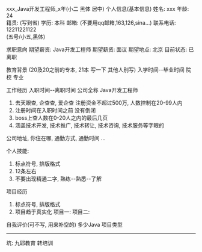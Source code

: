 xxx_Java开发工程师_x年(小二 黑体 居中)
个人信息(基本信息)
姓名: xxx                                                     年龄: 24          
籍贯: (写到省)                                              学历: 本科
邮箱: (不要用qq邮箱,163,126,sina...)            联系电话: 12211221122  
(五号/小五,黑体)

求职意向
期望薪资: Java开发工程师                           期望薪资: 面议
期望地点: 北京                                            目前状态: 已离职

教育背景
(20及20之前的专本, 21本 写一下   其他人别写)
入学时间--毕业时间              院校              专业

工作经历
入职时间--离职时间              公司全称              Java开发工程师
1. 去天眼查, 企查查, 爱企查 注册资金不超过500万, 人数控制在20-99人内
2. 注册时间在入职时间之前 没有倒闭
3. boss上查人数在0-20人之内的最后几页
4. 涵盖技术开发, 技术推广, 技术转让, 技术咨询, 技术服务等字眼的

公司地址, 你住在哪, 通勤方式, 通勤时间 ... 

个人技能: 
1. 标点符号, 排版格式
2. 12条左右
3. 不要出现精通二字, 熟练--熟悉--了解

项目经历
1. 标点符号, 排版格式
2. 项目趋于真实化
项目一: 
项目二: 


自我评价(可不写, 用来补空的)
多少Java
项目类型



----------------------------------------


坑: 
九耶教育 转培训








